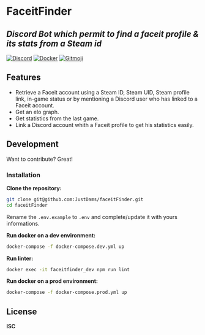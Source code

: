 # FaceitFinder
## _Discord Bot which permit to find a faceit profile & its stats from a Steam id_
 [![Discord](https://badgen.net/badge/icon/discord?icon=discord&label)](https://discord.com/) [![Docker](https://badgen.net/badge/icon/docker?icon=docker&label)](https://docker.com/) [![Gitmoji](https://img.shields.io/badge/gitmoji-%20😜%20😍-FFDD67.svg)](https://gitmoji.dev/) 
 
## Features

- Retrieve a Faceit account using a Steam ID, Steam UID, Steam profile link, in-game status or by mentioning  a Discord user who has linked to a Faceit account.
- Get an elo graph.
- Get statistics from the last game.
- Link a Discord account whith a Faceit profile to get his statistics easily.

## Development

Want to contribute? Great!

### Installation

**Clone the repository:**

```sh
git clone git@github.com:JustDams/faceitFinder.git
cd faceitFinder
```

Rename the `.env.example` to `.env` and complete/update it with yours informations.

**Run docker on a dev environment:**

```sh
docker-compose -f docker-compose.dev.yml up
```

**Run linter:**

```sh
docker exec -it faceitfinder_dev npm run lint
```

**Run docker on a prod environment:**

```sh
docker-compose -f docker-compose.prod.yml up
```

## License

**ISC**
